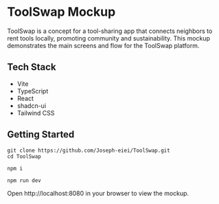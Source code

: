 # ToolSwap Mockup

ToolSwap is a concept for a tool-sharing app that connects neighbors to rent tools locally, promoting community and sustainability. This mockup demonstrates the main screens and flow for the ToolSwap platform.

## Tech Stack
- Vite
- TypeScript
- React
- shadcn-ui
- Tailwind CSS

## Getting Started

```
git clone https://github.com/Joseph-eiei/ToolSwap.git
cd ToolSwap

npm i

npm run dev
```
Open http://localhost:8080 in your browser to view the mockup.